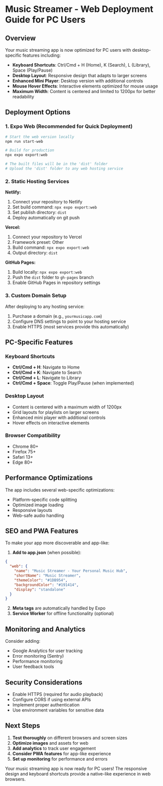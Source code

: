 # Music Streamer - Web Deployment Guide for PC Users

## Overview
Your music streaming app is now optimized for PC users with desktop-specific features including:

- **Keyboard Shortcuts**: Ctrl/Cmd + H (Home), K (Search), L (Library), Space (Play/Pause)
- **Desktop Layout**: Responsive design that adapts to larger screens
- **Enhanced Mini Player**: Desktop version with additional controls
- **Mouse Hover Effects**: Interactive elements optimized for mouse usage
- **Maximum Width**: Content is centered and limited to 1200px for better readability

## Deployment Options

### 1. Expo Web (Recommended for Quick Deployment)

```bash
# Start the web version locally
npm run start-web

# Build for production
npx expo export:web

# The built files will be in the 'dist' folder
# Upload the 'dist' folder to any web hosting service
```

### 2. Static Hosting Services

**Netlify:**
1. Connect your repository to Netlify
2. Set build command: `npx expo export:web`
3. Set publish directory: `dist`
4. Deploy automatically on git push

**Vercel:**
1. Connect your repository to Vercel
2. Framework preset: Other
3. Build command: `npx expo export:web`
4. Output directory: `dist`

**GitHub Pages:**
1. Build locally: `npx expo export:web`
2. Push the `dist` folder to `gh-pages` branch
3. Enable GitHub Pages in repository settings

### 3. Custom Domain Setup

After deploying to any hosting service:
1. Purchase a domain (e.g., `yourmusicapp.com`)
2. Configure DNS settings to point to your hosting service
3. Enable HTTPS (most services provide this automatically)

## PC-Specific Features

### Keyboard Shortcuts
- **Ctrl/Cmd + H**: Navigate to Home
- **Ctrl/Cmd + K**: Navigate to Search
- **Ctrl/Cmd + L**: Navigate to Library
- **Ctrl/Cmd + Space**: Toggle Play/Pause (when implemented)

### Desktop Layout
- Content is centered with a maximum width of 1200px
- Grid layouts for playlists on larger screens
- Enhanced mini player with additional controls
- Hover effects on interactive elements

### Browser Compatibility
- Chrome 80+
- Firefox 75+
- Safari 13+
- Edge 80+

## Performance Optimizations

The app includes several web-specific optimizations:
- Platform-specific code splitting
- Optimized image loading
- Responsive layouts
- Web-safe audio handling

## SEO and PWA Features

To make your app more discoverable and app-like:

1. **Add to app.json** (when possible):
```json
{
  "web": {
    "name": "Music Streamer - Your Personal Music Hub",
    "shortName": "Music Streamer",
    "themeColor": "#1DB954",
    "backgroundColor": "#191414",
    "display": "standalone"
  }
}
```

2. **Meta tags** are automatically handled by Expo
3. **Service Worker** for offline functionality (optional)

## Monitoring and Analytics

Consider adding:
- Google Analytics for user tracking
- Error monitoring (Sentry)
- Performance monitoring
- User feedback tools

## Security Considerations

- Enable HTTPS (required for audio playback)
- Configure CORS if using external APIs
- Implement proper authentication
- Use environment variables for sensitive data

## Next Steps

1. **Test thoroughly** on different browsers and screen sizes
2. **Optimize images** and assets for web
3. **Add analytics** to track user engagement
4. **Consider PWA features** for app-like experience
5. **Set up monitoring** for performance and errors

Your music streaming app is now ready for PC users! The responsive design and keyboard shortcuts provide a native-like experience in web browsers.